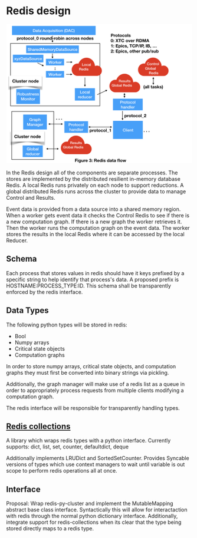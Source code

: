 # Redis design

<img src="images/AMI2_system_diagram/AMI2_system_diagram.003.jpeg" width=800>

In the Redis design all of the components are separate processes.
The stores are implemented by the distributed resilient in-memory database Redis.
A local Redis runs privately on each node to support reductions.
A global distributed Redis runs across the cluster to provide data to manage Control and Results.

Event data is provided from a data source into a shared memory region.
When a worker gets event data it checks the Control Redis to see if there is a new computation graph.
If there is a new graph the worker retrieves it.
Then the worker runs the computation graph on the event data.
The worker stores the results in the local Redis where it can be accessed by the local Reducer.

## Schema

Each process that stores values in redis should have it keys prefixed by a specific string to help identify
that process's data. A proposed prefix is HOSTNAME:PROCESS_TYPE:ID. This schema shall be transparently enforced by the redis interface.

## Data Types

The following python types will be stored in redis:
* Bool
* Numpy arrays
* Critical state objects
* Computation graphs

In order to store numpy arrays, critical state objects, and computation graphs they must first be converted into binary strings via pickling.

Additionally, the graph manager will make use of a redis list as a queue in order to appropriately process requests from multiple clients
modifying a computation graph.

The redis interface will be responsible for transparently handling types.

## [Redis collections](https://github.com/honzajavorek/redis-collections)

A library which wraps redis types with a python interface. Currently supports: dict, list, set, counter, defaultdict, deque

Additionally implements LRUDict and SortedSetCounter. Provides Syncable versions of types which use context managers to wait until variable is out scope
to perform redis operations all at once. 

## Interface

Proposal: Wrap redis-py-cluster and implement the MutableMapping abstract base class interface. Syntactically this will allow for interactaction 
with redis through the normal python dictionary interface. Additionally, integrate support for redis-collections when its clear that the type being stored
directly maps to a redis type.
